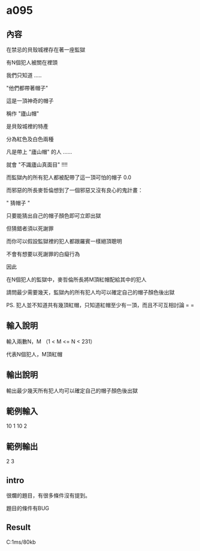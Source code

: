 # a095

## 內容

在禁忌的貝殼城裡存在著一座監獄

有N個犯人被關在裡頭

我們只知道 .....

"他們都帶著帽子"

這是一頂神奇的帽子

稱作 "廬山帽"

是貝殼城裡的特產

分為紅色及白色兩種

凡是帶上 "廬山帽" 的人 ......

就會 "不識廬山真面目" !!!!

而監獄內的所有犯人都被配帶了這一頂可怕的帽子 0.0

而邪惡的所長麥哲倫想到了一個邪惡又沒有良心的鬼計畫：

" 猜帽子 "

只要能猜出自己的帽子顏色即可立即出獄

但猜錯者須以死謝罪

而你可以假設監獄裡的犯人都跟羅賓一樣絕頂聰明

不會有想要以死謝罪的白癡行為

因此

在N個犯人的監獄中，麥哲倫所長將M頂紅帽配給其中的犯人

請問最少需要幾天，監獄內的所有犯人均可以確定自己的帽子顏色後出獄

PS. 犯人並不知道共有幾頂紅帽，只知道紅帽至少有一頂，而且不可互相討論 = =

## 輸入說明

輸入兩數N，M （1 < M <= N < 231）

代表N個犯人，M頂紅帽

## 輸出說明

輸出最少幾天所有犯人均可以確定自己的帽子顏色後出獄

## 範例輸入

10 1
10 2

## 範例輸出

2
3

## intro

很爛的題目，有很多條件沒有提到。

題目的條件有BUG

## Result

C:1ms/80kb
